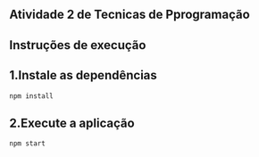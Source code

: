 ## Atividade 2 de Tecnicas de Pprogramação

## Instruções de execução
## 1.Instale as dependências
```
npm install
```
## 2.Execute a aplicação
```
npm start
```
